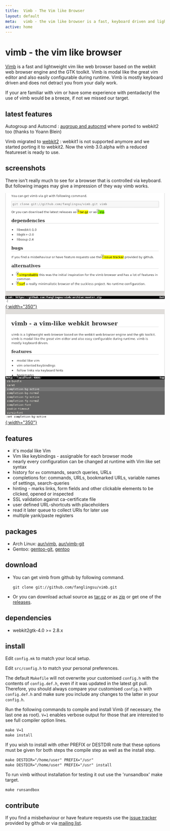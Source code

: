 ```yaml
---
title:  Vimb - The Vim like Browser
layout: default
meta:   vimb - the vim like browser is a fast, keyboard driven and lightweight web-browser
active: home
---
```


# vimb - the vim like browser

[Vimb][vimb] is a fast and lightweight vim like web browser based on the
webkit web browser engine and the GTK toolkit. Vimb is modal like the great
vim editor and also easily configurable during runtime. Vimb is mostly
keyboard driven and does not detract you from your daily work.

If your are familiar with vim or have some experience with pentadactyl the use
of vimb would be a breeze, if not we missed our target.

## latest features

Autogroup and Autocmd
: [augroup and autocmd](man.html#Autocmd) where ported to webkit2 too (thanks
  to Yoann Blein)

Vimb migrated to [webkit2](https://github.com/fanglingsu/vimb/compare/2.12...3.0-alpha)
: webkit1 is not supported anymore and we started porting it to webkit2. Now
  the vimb 3.0.alpha with a reduced featureset is ready to use.

## screenshots

There isn't really much to see for a browser that is controlled via keyboard.
But following images may give a impression of they way vimb works.

[![vimb hinting marks active element like links](media/vimb-hints.png "link hinting (688x472 32kB)"){:width="350"}](media/vimb-hints.png)
[![completion with scrallable completion menu](media/vimb-completion.png "completion of settings (690x472 10kB)"){:width="350"}](media/vimb-completion.png)

## features

- it's modal like Vim
- Vim like keybindings - assignable for each browser mode
- nearly every configuration can be changed at runtime with Vim like set syntax
- history for `ex` commands, search queries, URLs
- completions for: commands, URLs, bookmarked URLs, variable names of settings, search-queries
- hinting - marks links, form fields and other clickable elements to
  be clicked, opened or inspected
- SSL validation against ca-certificate file
- user defined URL-shortcuts with placeholders
- read it later queue to collect URIs for later use
- multiple yank/paste registers

## packages

- Arch Linux: [aur/vimb][], [aur/vimb-git][]
- Gentoo: [gentoo-git][], [gentoo][]

## download

- You can get vimb from github by following command.

      git clone git://github.com/fanglingsu/vimb.git

- Or you can download actual source as [tar.gz][tgz] or as [zip][] or get
  one of the [releases][].

## dependencies

- webkit2gtk-4.0 >= 2.8.x

## install

Edit `config.mk` to match your local setup.

Edit `src/config.h` to match your personal preferences.

The default `Makefile` will not overwrite your customised `config.h` with the
contents of `config.def.h`, even if it was updated in the latest git pull.
Therefore, you should always compare your customised `config.h` with
`config.def.h` and make sure you include any changes to the latter in your
`config.h`.

Run the following commands to compile and install Vimb (if necessary, the last
one as root). `V=1` enables verbose output for those that are interested to
see full compiler option lines.

    make V=1
    make install

If you wish to install with other PREFIX or DESTDIR note that these options
must be given for both steps the compile step as well as the install step.

    make DESTDIR="/home/user" PREFIX="/usr"
    make DESTDIR="/home/user" PREFIX="/usr" install

To run vimb without installation for testing it out use the 'runsandbox' make
target.

    make runsandbox

## contribute

If you find a misbehaviour or have feature requests use the
[issue tracker][bug] provided by github or via [mailing list][mail].

[aur/vimb]:          https://aur.archlinux.org/packages/vimb
[aur/vimb-git]:      https://aur.archlinux.org/packages/vimb-git
[gentoo-git]:        https://github.com/tharvik/overlay/tree/master/www-client/vimb
[gentoo]:            https://github.com/hsoft/portage-overlay/tree/master/www-client/vimb
[vimb]:              https://github.com/fanglingsu/vimb "vimb project sources"
[mail]:              https://lists.sourceforge.net/lists/listinfo/vimb-users "vimb vim like browser - mailing list"
[bug]:               https://github.com/fanglingsu/vimb/issues "vimb vim like browser - issues"
[zip]:               https://github.com/fanglingsu/vimb/archive/master.zip "vimb download zip"
[tgz]:               https://github.com/fanglingsu/vimb/archive/master.tar.gz "vimb download tar.gz"
[releases]:          https://github.com/fanglingsu/vimb/releases "vimb download releases"
